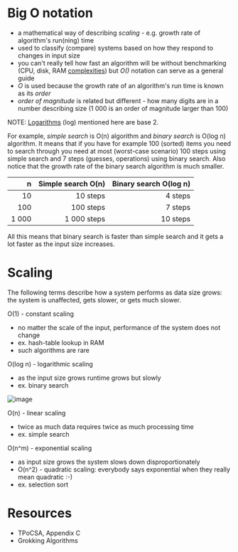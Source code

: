 # Big O notation

* a mathematical way of describing *scaling* - e.g. growth rate of algorithm's run(ning) time
* used to classify (compare) systems based on how they respond to changes in input size
* you can't really tell how fast an algorithm will be without benchmarking (CPU, disk, RAM [complexities](http://queue.acm.org/detail.cfm?id=1814327)) but *O()* notation can serve as a general guide
* *O* is used because the growth rate of an algorithm's run time is known as its *order*
* *order of magnitude* is related but different - how many digits are in a number describing size (1 000 is an order of magnitude larger than 100)

NOTE: [Logarithms](https://www.rapidtables.com/calc/math/Log_Calculator.html) (log) mentioned here are base 2.

For example, *simple search* is O(n) algorithm and *binary search* is O(log n) algorithm. It means that if you have for example 100 (sorted) items you need to search through you need at most (worst-case scenario) 100 steps using simple search and 7 steps (guesses, operations) using binary search. Also notice that the growth rate of the binary search algorithm is much smaller.

| n     | Simple search O(n) | Binary search O(log n) |
|------:|-------------------:|-----------------------:|
| 10    | 10 steps           | 4 steps                |
| 100   | 100 steps          | 7 steps                |
| 1 000 | 1 000 steps        | 10 steps               |

All this means that binary search is faster than simple search and it gets a lot faster as the input size increases.

# Scaling

The following terms describe how a system performs as data size grows: the system is unaffected, gets slower, or gets much slower.

O(1) - constant scaling

* no matter the scale of the input, performance of the system does not change
* ex. hash-table lookup in RAM
* such algorithms are rare

O(log n) - logarithmic scaling

* as the input size grows runtime grows but slowly
* ex. binary search

![image](https://user-images.githubusercontent.com/1047259/114350687-d1e13200-9b69-11eb-97e0-b0844da2bca7.png)

O(n) - linear scaling

* twice as much data requires twice as much processing time
* ex. simple search

O(n^m) - exponential scaling

* as input size grows the system slows down disproportionately
* O(n^2) - quadratic scaling: everybody says exponential when they really mean quadratic :-)
* ex. selection sort

# Resources

* TPoCSA, Appendix C
* Grokking Algorithms
